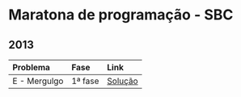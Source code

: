 # Maratona de programação - SBC

## 2013
| Problema          | Fase                                 | Link                                             |
| :---------------- | :----------------------------------- | :----------------------------------------------- |
| E - Mergulgo      | 1ª fase                              | [Solução](primeira-fase/e-mergulho.md)   | 
